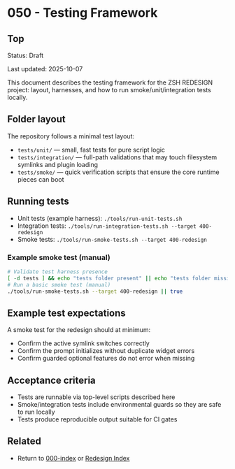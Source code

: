 # 050 - Testing Framework

## Top

Status: Draft

Last updated: 2025-10-07

This document describes the testing framework for the ZSH REDESIGN project: layout, harnesses, and how to run smoke/unit/integration tests locally.

## Folder layout

The repository follows a minimal test layout:

- `tests/unit/` — small, fast tests for pure script logic
- `tests/integration/` — full-path validations that may touch filesystem symlinks and plugin loading
- `tests/smoke/` — quick verification scripts that ensure the core runtime pieces can boot

## Running tests

- Unit tests (example harness): `./tools/run-unit-tests.sh`
- Integration tests: `./tools/run-integration-tests.sh --target 400-redesign`
- Smoke tests: `./tools/run-smoke-tests.sh --target 400-redesign`

### Example smoke test (manual)

```bash
# Validate test harness presence
[ -d tests ] && echo "tests folder present" || echo "tests folder missing"
# Run a basic smoke test (manual)
./tools/run-smoke-tests.sh --target 400-redesign || true
```

## Example test expectations

A smoke test for the redesign should at minimum:

- Confirm the active symlink switches correctly
- Confirm the prompt initializes without duplicate widget errors
- Confirm guarded optional features do not error when missing

## Acceptance criteria

- Tests are runnable via top-level scripts described here
- Smoke/integration tests include environmental guards so they are safe to run locally
- Tests produce reproducible output suitable for CI gates

## Related

- Return to [000-index](000-index.md) or [Redesign Index](../000-index.md)
